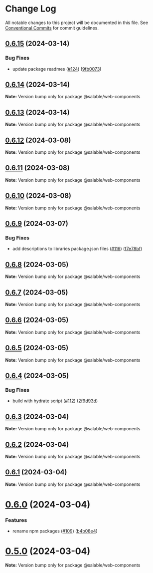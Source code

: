# Change Log

All notable changes to this project will be documented in this file.
See [Conventional Commits](https://conventionalcommits.org) for commit guidelines.

## [0.6.15](https://github.com/ionic-team/stencil-component-starter/compare/v0.6.14...v0.6.15) (2024-03-14)


### Bug Fixes

* update package readmes ([#124](https://github.com/ionic-team/stencil-component-starter/issues/124)) ([9fb0073](https://github.com/ionic-team/stencil-component-starter/commit/9fb007365755bb0762a89a7a2f688c2db81fa778))





## [0.6.14](https://github.com/ionic-team/stencil-component-starter/compare/v0.6.13...v0.6.14) (2024-03-14)

**Note:** Version bump only for package @salable/web-components





## [0.6.13](https://github.com/ionic-team/stencil-component-starter/compare/v0.6.12...v0.6.13) (2024-03-14)

**Note:** Version bump only for package @salable/web-components





## [0.6.12](https://github.com/ionic-team/stencil-component-starter/compare/v0.6.11...v0.6.12) (2024-03-08)

**Note:** Version bump only for package @salable/web-components





## [0.6.11](https://github.com/ionic-team/stencil-component-starter/compare/v0.6.10...v0.6.11) (2024-03-08)

**Note:** Version bump only for package @salable/web-components





## [0.6.10](https://github.com/ionic-team/stencil-component-starter/compare/v0.6.9...v0.6.10) (2024-03-08)

**Note:** Version bump only for package @salable/web-components





## [0.6.9](https://github.com/ionic-team/stencil-component-starter/compare/v0.6.8...v0.6.9) (2024-03-07)


### Bug Fixes

* add descriptions to libraries package.json files ([#116](https://github.com/ionic-team/stencil-component-starter/issues/116)) ([f7e78bf](https://github.com/ionic-team/stencil-component-starter/commit/f7e78bf6932996fc56905e0a372ed1cb41561243))





## [0.6.8](https://github.com/ionic-team/stencil-component-starter/compare/v0.6.7...v0.6.8) (2024-03-05)

**Note:** Version bump only for package @salable/web-components





## [0.6.7](https://github.com/ionic-team/stencil-component-starter/compare/v0.6.6...v0.6.7) (2024-03-05)

**Note:** Version bump only for package @salable/web-components





## [0.6.6](https://github.com/ionic-team/stencil-component-starter/compare/v0.6.5...v0.6.6) (2024-03-05)

**Note:** Version bump only for package @salable/web-components





## [0.6.5](https://github.com/ionic-team/stencil-component-starter/compare/v0.6.4...v0.6.5) (2024-03-05)

**Note:** Version bump only for package @salable/web-components





## [0.6.4](https://github.com/ionic-team/stencil-component-starter/compare/v0.6.3...v0.6.4) (2024-03-05)


### Bug Fixes

* build with hydrate script ([#112](https://github.com/ionic-team/stencil-component-starter/issues/112)) ([2f9d93d](https://github.com/ionic-team/stencil-component-starter/commit/2f9d93d2609904cd201ce266acd152d5a13aac4d))





## [0.6.3](https://github.com/ionic-team/stencil-component-starter/compare/v0.6.2...v0.6.3) (2024-03-04)

**Note:** Version bump only for package @salable/web-components





## [0.6.2](https://github.com/ionic-team/stencil-component-starter/compare/v0.6.1...v0.6.2) (2024-03-04)

**Note:** Version bump only for package @salable/web-components





## [0.6.1](https://github.com/ionic-team/stencil-component-starter/compare/v0.6.0...v0.6.1) (2024-03-04)

**Note:** Version bump only for package @salable/web-components





# [0.6.0](https://github.com/ionic-team/stencil-component-starter/compare/v0.3.2...v0.6.0) (2024-03-04)


### Features

* rename npm packages ([#109](https://github.com/ionic-team/stencil-component-starter/issues/109)) ([b4b08e4](https://github.com/ionic-team/stencil-component-starter/commit/b4b08e4982418f9c38edaa8a4371508a248052f6))





# [0.5.0](https://github.com/ionic-team/stencil-component-starter/compare/v0.3.2...v0.5.0) (2024-03-04)

**Note:** Version bump only for package @salable/web-components
